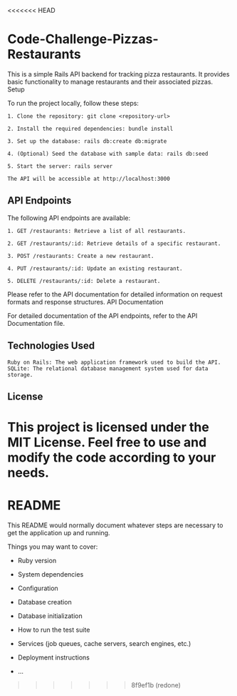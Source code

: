 <<<<<<< HEAD
# Code-Challenge-Pizzas-Restaurants

This is a simple Rails API backend for tracking pizza restaurants. It provides basic functionality to manage restaurants and their associated pizzas.
Setup

To run the project locally, follow these steps:

    1. Clone the repository: git clone <repository-url>

    2. Install the required dependencies: bundle install

    3. Set up the database: rails db:create db:migrate

    4. (Optional) Seed the database with sample data: rails db:seed

    5. Start the server: rails server
    
    The API will be accessible at http://localhost:3000

## API Endpoints

The following API endpoints are available:

    1. GET /restaurants: Retrieve a list of all restaurants.

    2. GET /restaurants/:id: Retrieve details of a specific restaurant.

    3. POST /restaurants: Create a new restaurant.

    4. PUT /restaurants/:id: Update an existing restaurant.

    5. DELETE /restaurants/:id: Delete a restaurant.

Please refer to the API documentation for detailed information on request formats and response structures.
API Documentation

For detailed documentation of the API endpoints, refer to the API Documentation file.

## Technologies Used

    Ruby on Rails: The web application framework used to build the API.
    SQLite: The relational database management system used for data storage.


## License

This project is licensed under the MIT License. Feel free to use and modify the code according to your needs.
=======
# README

This README would normally document whatever steps are necessary to get the
application up and running.

Things you may want to cover:

* Ruby version

* System dependencies

* Configuration

* Database creation

* Database initialization

* How to run the test suite

* Services (job queues, cache servers, search engines, etc.)

* Deployment instructions

* ...
>>>>>>> 8f9ef1b (redone)
